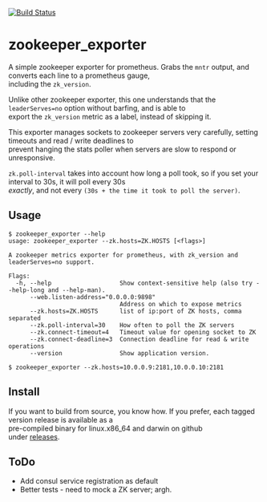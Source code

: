 [![Build Status](https://travis-ci.org/davemcphee/zookeeper_exporter.svg?branch=master)](https://travis-ci.org/davemcphee/zookeeper_exporter)
# zookeeper_exporter
A simple zookeeper exporter for prometheus. Grabs the `mntr` output, and converts each line to a prometheus gauge,  
including the `zk_version`.  
  
Unlike other zookeeper exporter, this one understands that the `leaderServes=no` option without barfing, and is able to  
export the `zk_version` metric as a label, instead of skipping it.   
  
This exporter manages sockets to zookeeper servers very carefully, setting timeouts and read / write deadlines to  
prevent hanging the stats poller when servers are slow to respond or unresponsive.   
  
`zk.poll-interval` takes into account how long a poll took, so if you set your interval to 30s, it will poll every 30s  
*exactly*, and not every `(30s + the time it took to poll the server)`.   
  
## Usage  
  
~~~  
$ zookeeper_exporter --help  
usage: zookeeper_exporter --zk.hosts=ZK.HOSTS [<flags>]

A zookeeper metrics exporter for prometheus, with zk_version and leaderServes=no support.

Flags:
  -h, --help                   Show context-sensitive help (also try --help-long and --help-man).
      --web.listen-address="0.0.0.0:9898"  
                               Address on which to expose metrics
      --zk.hosts=ZK.HOSTS      list of ip:port of ZK hosts, comma separated
      --zk.poll-interval=30    How often to poll the ZK servers
      --zk.connect-timeout=4   Timeout value for opening socket to ZK
      --zk.connect-deadline=3  Connection deadline for read & write operations
      --version                Show application version.

$ zookeeper_exporter --zk.hosts=10.0.0.9:2181,10.0.0.10:2181  
~~~  
  
## Install  
If you want to build from source, you know how. If you prefer, each tagged version release is available as a  
pre-compiled binary for linux.x86_64 and darwin on github   
under [releases](https://github.com/davemcphee/zookeeper_exporter/releases).  
  
## ToDo  
  
 - Add consul service registration as default  
 - Better tests - need to mock a ZK server; argh.
 